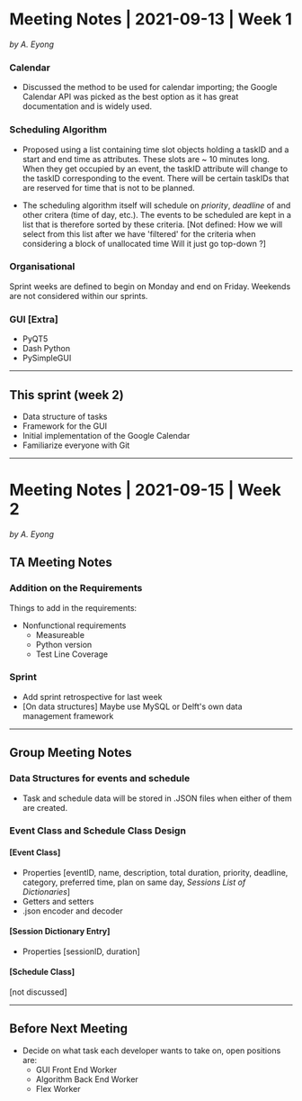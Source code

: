 # Meeting Notes | 2021-09-13 | Week 1
*by A. Eyong*

### Calendar
- Discussed the method to be used for calendar importing; the Google Calendar API was picked as the best option as it has great documentation and is widely used.

### Scheduling Algorithm
- Proposed using a list containing time slot objects holding a taskID and a start and end time as attributes. These slots are ~ 10 minutes long. When they get occupied by an event, the taskID attribute will change to the taskID corresponding to the event. There will be certain taskIDs that are reserved for time that is not to be planned.

- The scheduling algorithm itself will schedule on *priority*, *deadline* of and other critera (time of day, etc.). The events to be scheduled are kept in a list that is therefore sorted by these criteria. [Not defined: How we will select from this list after we have 'filtered' for the criteria when considering a block of unallocated time Will it just go top-down ?]

### Organisational
Sprint weeks are defined to begin on Monday and end on Friday. Weekends are not considered within our sprints.

### GUI [Extra]
- PyQT5
- Dash Python
- PySimpleGUI

---
## This sprint (week 2)
- Data structure of tasks
- Framework for the GUI
- Initial implementation of the Google Calendar
- Familiarize everyone with Git


---
# Meeting Notes | 2021-09-15 | Week 2
*by A. Eyong*

## TA Meeting Notes
### Addition on the Requirements
Things to add in the requirements:
- Nonfunctional requirements
    - Measureable
    - Python version
    - Test Line Coverage

### Sprint
- Add sprint retrospective for last week
- [On data structures] Maybe use MySQL or Delft's own data management framework

---
## Group Meeting Notes
### Data Structures for events and schedule
- Task and schedule data will be stored in .JSON files when either of them are created.

### Event Class and Schedule Class Design

#### **[Event Class]** 
- Properties [eventID, name, description, total duration, priority, deadline, category, preferred time, plan on same day, *Sessions List of Dictionaries*]
- Getters and setters
- .json encoder and decoder

#### **[Session Dictionary Entry]**
- Properties [sessionID, duration]

#### **[Schedule Class]**

[not discussed]

---
## Before Next Meeting
- Decide on what task each developer wants to take on, open positions are:
    - GUI Front End Worker
    - Algorithm Back End Worker
    - Flex Worker
